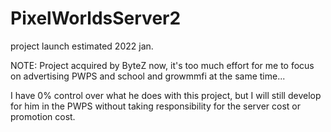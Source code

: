 # PixelWorldsServer2
project launch estimated 2022 jan.

NOTE: Project acquired by ByteZ now, it's too much effort for me to focus on advertising PWPS and school and growmmfi at the same time...

I have 0% control over what he does with this project, but I will still develop for him in the PWPS without taking responsibility for the server cost or promotion cost.
